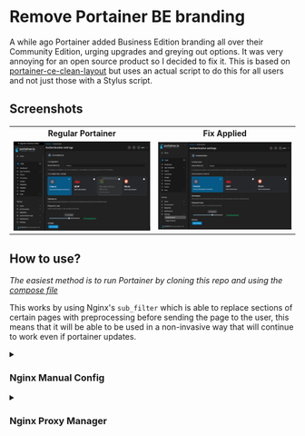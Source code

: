 # Remove Portainer BE branding

A while ago Portainer added Business Edition branding all over their Community Edition, urging upgrades and greying out options. It was very annoying for an open source product so I decided to fix it. This is based on [portainer-ce-clean-layout](https://github.com/adripo/portainer-ce-clean-layout) but uses an actual script to do this for all users and not just those with a Stylus script.

## Screenshots

<table>
  <tr>
    <th>Regular Portainer</th>
    <th>Fix Applied</th>
  </tr>
  <tr>
    <td><img src="https://raw.githubusercontent.com/JSH32/portainer-remove-be-branding/main/.github/screenshots/with_branding.png" alt="1" width = 500px></td>
    <td><img src="https://raw.githubusercontent.com/JSH32/portainer-remove-be-branding/main/.github/screenshots/no_branding.png" alt="2" width = 500px></td>
  </tr> 
</table>

## How to use?

_The easiest method is to run Portainer by cloning this repo and using the [compose file](https://github.com/JSH32/portainer-remove-be-branding/tree/main/compose/docker-compose.yml)_

This works by using Nginx's `sub_filter` which is able to replace sections of certain pages with preprocessing before sending the page to the user, this means that it will be able to be used in a non-invasive way that will continue to work even if portainer updates.

<details>
  <summary><h3>Nginx Manual Config</h3></summary>

Here's an example of how this could be used in an Nginx config.

```nginx
location / {
  proxy_pass http://localhost:9000;
  proxy_set_header X-Real-IP $remote_addr;
  proxy_set_header X-Forwarded-Host $host;
  proxy_set_header X-Forwarded-Port $server_port;

  proxy_set_header Accept-Encoding "";
  sub_filter_once off;
  sub_filter_types text/html;
  sub_filter '<base id="base"/>' '<base id="base"/><script src="https://cdn.jsdelivr.net/gh/JSH32/portainer-remove-be-branding@02d0758cc375cae335a52ee7f5c285df921606a8/remove_be.js"></script>';
}
```

</details>

<details>
  <summary><h3>Nginx Proxy Manager</h3></summary>

If using [Nginx Proxy Manager](https://nginxproxymanager.com/) you can create a custom location with the same settings and paste the relevant configuration into the advanced config section

### Advanced Config

```nginx
proxy_set_header Accept-Encoding "";
sub_filter_once off;
sub_filter_types text/html;
sub_filter '<base id="base"/>' '<base id="base"/><script src="https://cdn.jsdelivr.net/gh/JSH32/portainer-remove-be-branding@02d0758cc375cae335a52ee7f5c285df921606a8/remove_be.js"></script>';
```

### Config Screenshot

![Custom locations config](https://raw.githubusercontent.com/JSH32/portainer-remove-be-branding/master/.github/screenshots/nginx_proxy_manager.png)

</details>
